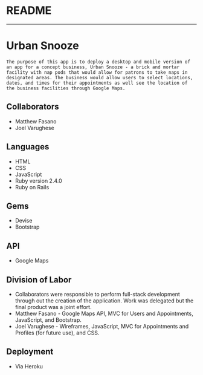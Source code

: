 # README
---
# Urban Snooze

    The purpose of this app is to deploy a desktop and mobile version of an app for a concept business, Urban Snooze - a brick and mortar facility with nap pods that would allow for patrons to take naps in designated areas. The business would allow users to select locations, dates, and times for their appointments as well see the location of the business facilities through Google Maps.

## Collaborators
  * Matthew Fasano
  * Joel Varughese

## Languages
  * HTML
  * CSS
  * JavaScript
  * Ruby version 2.4.0
  * Ruby on Rails

## Gems
  * Devise
  * Bootstrap

## API
  * Google Maps

## Division of Labor
  * Collaborators were responsible to perform full-stack development through out the creation of the application. Work was delegated but the final product was a joint effort.
  * Matthew Fasano - Google Maps API, MVC for Users and Appointments, JavaScript, and Bootstrap.
  * Joel Varughese - Wireframes, JavaScript, MVC for Appointments and Profiles (for future use), and CSS.

## Deployment
  * Via Heroku
